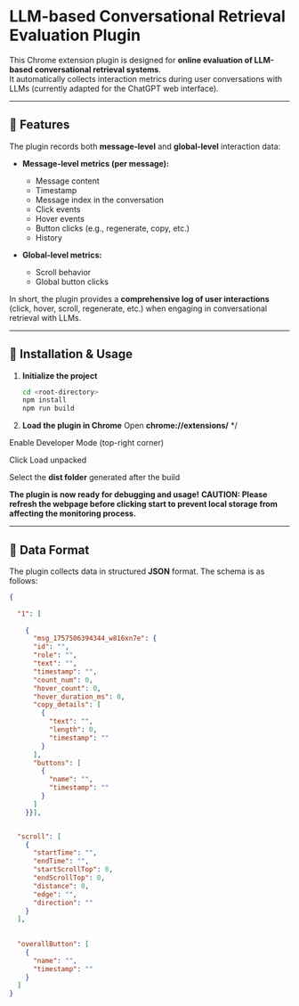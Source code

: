 # LLM-based Conversational Retrieval Evaluation Plugin

This Chrome extension plugin is designed for **online evaluation of LLM-based conversational retrieval systems**.  
It automatically collects interaction metrics during user conversations with LLMs (currently adapted for the ChatGPT web interface).

---

## 🔹 Features

The plugin records both **message-level** and **global-level** interaction data:

- **Message-level metrics (per message):**
  - Message content  
  - Timestamp  
  - Message index in the conversation  
  - Click events  
  - Hover events  
  - Button clicks (e.g., regenerate, copy, etc.)  
  - History  

- **Global-level metrics:**
  - Scroll behavior  
  - Global button clicks  
  
In short, the plugin provides a **comprehensive log of user interactions** (click, hover, scroll, regenerate, etc.) when engaging in conversational retrieval with LLMs.

---

## 🔹 Installation & Usage

1. **Initialize the project**

   ```bash
   cd <root-directory>
   npm install
   npm run build

2. **Load the plugin in Chrome**
  Open **chrome://extensions/** */

  Enable Developer Mode (top-right corner)
  
  Click Load unpacked
  
  Select the **dist folder** generated after the build

  **The plugin is now ready for debugging and usage!**
  **CAUTION: Please refresh the webpage before clicking start to prevent local storage from affecting the monitoring process.**

---

## 🔹 Data Format

The plugin collects data in structured **JSON** format. The schema is as follows:

```json
{
  
  "1": [
    
    {
      "msg_1757506394344_w816xn7e": {
      "id": "",
      "role": "",
      "text": "",
      "timestamp": "",
      "count_num": 0,
      "hover_count": 0,
      "hover_duration_ms": 0,
      "copy_details": [
        {
          "text": "",
          "length": 0,
          "timestamp": ""
        }
      ],
      "buttons": [
        {
          "name": "",
          "timestamp": ""
        }
      ]
    }}],


  "scroll": [
    {
      "startTime": "",
      "endTime": "",
      "startScrollTop": 0,
      "endScrollTop": 0,
      "distance": 0,
      "edge": "", 
      "direction": "" 
    }
  ],
  
  
  "overallButton": [
    {
      "name": "",
      "timestamp": ""
    }
  ]
}
